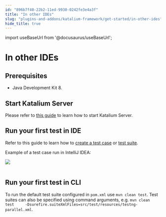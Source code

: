 ```yaml
---
id: "896b7f40-22b2-11ed-9930-0242fe3e4a3f"
title: "In other IDEs"
slug: "plugins-and-addons/katalium-framework/get-started/in-other-ides"
hide_title: true
---
```

import useBaseUrl from '@docusaurus/useBaseUrl';

    

# <a id="id_katalium-framework-get-started-other-ides" class="anchor_top_offset"/><a id="ariaid-title1" class="anchor_top_offset"/>In other IDEs

    
    
  
    

## <a id="id_1" class="anchor_top_offset"/>Prerequisites

    
      
<ul xmlns="http://www.w3.org/1999/xhtml" className="ul">   <li className="li">Java Development Kit 8.</li> </ul> 
    
  
    

## <a id="id_2" class="anchor_top_offset"/>Start Katalium Server

    
      
<p xmlns="http://www.w3.org/1999/xhtml" className="p">Please refer to <a className="xref" href="/plugins-and-addons/katalium-server/get-started">this     guide</a> to learn how to start Katalium Server.</p> 
    
  
    

## <a id="id_3" class="anchor_top_offset"/>Run your first test in IDE

    
      
<p xmlns="http://www.w3.org/1999/xhtml" className="p">Refer to this guide to learn how to <a className="xref" href="/plugins-and-addons/katalium-framework/create-a-test-case">create     a test case</a> or <a className="xref" href="/plugins-and-addons/katalium-framework/create-a-test-suite">test     suite</a>.</p> 
      
<p xmlns="http://www.w3.org/1999/xhtml" className="p">Example of a test case run in IntelliJ IDEA:</p> 
      
<p xmlns="http://www.w3.org/1999/xhtml" className="p">   <img className="image" src={useBaseUrl("https://github.com/katalon-studio/docs-images/raw/master/katalium-framework/docs/katalium-framework-get-started-other-ides/run-test-ide.png")} /><br /><br /> </p> 
    
  

## <a id="id_4" class="anchor_top_offset"/>Run your first test in CLI

<p xmlns="http://www.w3.org/1999/xhtml" className="p">To run the default test suite configured in <code className="ph codeph">pom.xml</code>   use <code className="ph codeph">mvn clean test</code>. Test suites can also be specified   using command arguments, e.g. <code className="ph codeph">mvn clean test     -Dsurefire.suiteXmlFiles=src/test/resources/testng-parallel.xml</code>.</p> 
